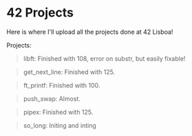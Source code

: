 # 42 Projects
Here is where I'll upload all the projects done at 42 Lisboa!

Projects:
> libft: Finished with 108, error on substr, but easily fixable!

> get_next_line: Finished with 125.

> ft_printf: Finished with 100.

> push_swap: Almost.

> pipex: Finished with 125.

> so_long: Initing and inting
